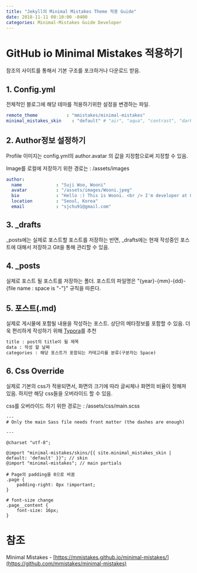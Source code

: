 ```yaml
---
title: "Jekyll의 Minimal Mistakes Theme 적용 Guide"
date: 2018-11-11 08:10:00 -0400
categories: Minimal-Mistakes Guide Developer
---
```


# GitHub io Minimal Mistakes 적용하기

참조의 사이트를 통해서 기본 구조를 포크하거나 다운로드 받음.



## 1. Config.yml

전체적인 블로그에 해당 테마를 적용하기위한 설정을 변경하는 파일.

```yaml
remote_theme           : "mmistakes/minimal-mistakes"
minimal_mistakes_skin    : "default" # "air", "aqua", "contrast", "dark", "dirt", "neon", "mint", "plum", "sunrise" - 테마 선택 가능(공식 홈페이지 참조)
```



## 2. Author정보 설정하기

Profile 이미지는 config.yml의 author.avatar 의 값을 지정함으로써 지정할 수 있음.

Image를 로컬에 저장하기 위한 경로는 : /assets/images

```yaml
author:
  name             : "Suji Woo, Wooni"
  avatar           : "/assets/images/Wooni.jpeg"
  bio              : "Hello :) This is Wooni. <br /> I'm developer at Coupang."
  location         : "Seoul, Korea"
  email            : "sjchu91@gmail.com"
```



## 3.  _drafts

_posts에는 실제로 포스트할 포스트를 저장하는 반면, _drafts에는 현재 작성중인 포스트에 대해서 저장하고 Git을 통해 관리할 수 있음.



## 4.  _posts

실제로 포스트 될 포스트를 저장하는 폴더.
포스트의 파일명은 "{year}-{mm}-{dd}-{file name : space is "-"}" 규칙을 따른다.



## 5. 포스트(.md)

실제로 게시물에 포함될 내용을 작성하는 포스트.
상단의 메타정보를 포함할 수 있음.
더욱 편리하게 작성하기 위해 [Typora](https://typora.io/)를 추천

```tex
title : post의 title이 될 제목
data : 작성 할 날짜
categories : 해당 포스트가 포함되는 카테고리를 분류(구분자는 Space)
```



## 6. Css Override

실제로 기본의 css가 적용되면서, 화면의 크기에 따라 글씨체나 화면의 비율이 정해져 있음.
하지만 해당 css들을 오버라이드 할 수 있음.

css를 오버라이드 하기 위한 경로는 : /assets/css/main.scss

```
---
# Only the main Sass file needs front matter (the dashes are enough)

---

@charset "utf-8";

@import "minimal-mistakes/skins/{{ site.minimal_mistakes_skin | default: 'default' }}"; // skin
@import "minimal-mistakes"; // main partials

# Page의 padding을 0으로 바꿈
.page {
	padding-right: 0px !important;
} 

# font-size change
.page__content {
	font-size: 16px;
}
```



# 참조

Minimal Mistakes - [https://mmistakes.github.io/minimal-mistakes/](https://github.com/mmistakes/minimal-mistakes)



